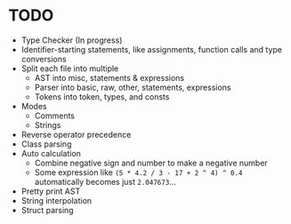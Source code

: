 # TODO
- Type Checker (In progress)
- Identifier-starting statements, like assignments, function calls and type conversions
- Split each file into multiple
    - AST into misc, statements & expressions
    - Parser into basic, raw, other, statements, expressions
    - Tokens into token, types, and consts
- Modes
    - Comments
    - Strings
- Reverse operator precedence
- Class parsing
- Auto calculation
    - Combine negative sign and number to make a negative number
    - Some expression like `(5 * 4.2 / 3 - 17 + 2 ^ 4) ^ 0.4` automatically becomes just `2.047673`...
- Pretty print AST
- String interpolation
- Struct parsing